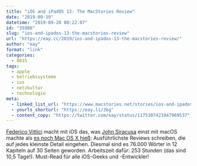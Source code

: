 ```yaml
---
title: "iOS and iPadOS 13: The MacStories Review"
date: "2019-09-19"
datetime: "2019-09-20 00:22:07"
id: "35986"
slug: "ios-and-ipados-13-the-macstories-review"
url: "https://eay.cc/2019/ios-and-ipados-13-the-macstories-review/"
author: "eay"
format: "link"
categories:
  - 0815
tags:
  - apple
  - betriebssysteme
  - ios
  - netzkultur
  - technologie
meta:
  - linked_list_url: "https://www.macstories.net/stories/ios-and-ipados-13-the-macstories-review/"
  - yourls_shorturl: "https://eay.li/3bg"
  - content_copy: "https://twitter.com/eay/status/1175307421947969537"
---
```


[Federico Vittici](https://twitter.com/viticci) macht mit iOS das, was [John Siracusa](https://twitter.com/siracusa) einst mit macOS machte als [es noch Mac OS X hieß](https://eay.cc/?s=John+Siracusa): Ausführlichste Reviews schreiben, die auf jedes kleinste Detail eingehen. Diesmal sind es 76.000 Wörter in 12 Kapiteln auf 30 Seiten geworden. Arbeitszeit dafür: 253 Stunden (das sind 10,5 Tage!). Must-Read für alle iOS-Geeks und -Entwickler!
